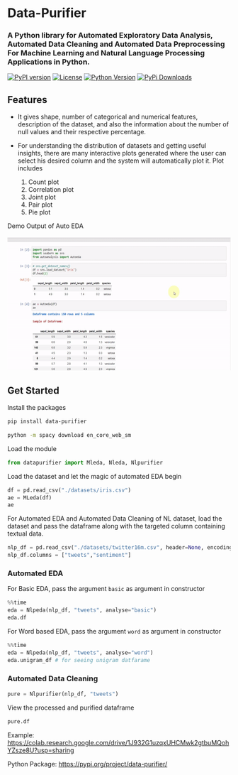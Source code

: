 # Data-Purifier

### A Python library for Automated Exploratory Data Analysis, Automated Data Cleaning and Automated Data Preprocessing For Machine Learning and Natural Language Processing Applications in Python.

[![PyPI version](https://badge.fury.io/py/data-purifier.svg)](https://badge.fury.io/py/data-purifier)
[![License](https://img.shields.io/pypi/l/ansicolortags.svg)](https://img.shields.io/pypi/l/ansicolortags.svg) 
[![Python Version](https://img.shields.io/pypi/pyversions/pandas-profiling)](https://pypi.org/project/data-purifier/)
[![PyPi Downloads](https://static.pepy.tech/personalized-badge/data-purifier?period=total&units=international_system&left_color=black&right_color=orange&left_text=Downloads)](https://pepy.tech/project/data-purifier)



## Features

* It gives shape, number of categorical and numerical features, description of the dataset, and also the information about the number of null values and their respective percentage. 

* For understanding the distribution of datasets and getting useful insights, there are many interactive plots generated where the user can select his desired column and the system will automatically plot it. Plot includes
   1. Count plot
   2. Correlation plot
   3. Joint plot
   4. Pair plot
   5. Pie plot 


Demo Output of Auto EDA
<br><br>
<img src = "./static/demo.gif" width="600px" height = "300px">


## Get Started

Install the packages

```bash
pip install data-purifier
```

```bash
python -m spacy download en_core_web_sm
```

Load the module
```python
from datapurifier import Mleda, Nleda, Nlpurifier
```

Load the dataset and let the magic of automated EDA begin

```python
df = pd.read_csv("./datasets/iris.csv")
ae = MLeda(df)
ae
```

For Automated EDA and Automated Data Cleaning of NL dataset, load the dataset and pass the dataframe along with the targeted column containing textual data.

```python
nlp_df = pd.read_csv("./datasets/twitter16m.csv", header=None, encoding='latin-1')
nlp_df.columns = ["tweets","sentiment"]
```

### Automated EDA 

For Basic EDA, pass the argument `basic` as argument in constructor
```python
%%time
eda = Nlpeda(nlp_df, "tweets", analyse="basic")
eda.df
```

For Word based EDA, pass the argument `word` as argument in constructor
```python
%%time
eda = Nlpeda(nlp_df, "tweets", analyse="word")
eda.unigram_df # for seeing unigram datfarame
```

### Automated Data Cleaning

```python
pure = Nlpurifier(nlp_df, "tweets")
```

View the processed and purified dataframe

```python
pure.df
```



Example: https://colab.research.google.com/drive/1J932G1uzqxUHCMwk2gtbuMQohYZsze8U?usp=sharing

Python Package: https://pypi.org/project/data-purifier/